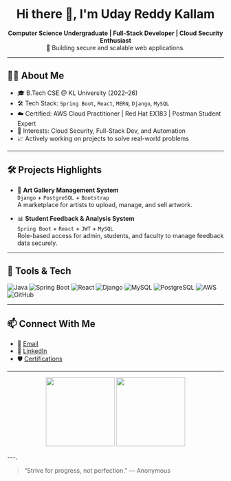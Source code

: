<h1 align="center">Hi there 👋, I'm Uday Reddy Kallam</h1>

<p align="center">
  <b>Computer Science Undergraduate | Full-Stack Developer | Cloud Security Enthusiast</b><br>
  🚀 Building secure and scalable web applications.
</p>

---

## 👨‍💻 About Me

- 🎓 B.Tech CSE @ KL University (2022–26)
- 🛠️ Tech Stack: `Spring Boot`, `React`, `MERN`, `Django`, `MySQL`
- ☁️ Certified: AWS Cloud Practitioner | Red Hat EX183 | Postman Student Expert
- 🧠 Interests: Cloud Security, Full-Stack Dev, and Automation
- 📈 Actively working on projects to solve real-world problems

---

## 🛠️ Projects Highlights

- 🎨 **Art Gallery Management System**  
  `Django` + `PostgreSQL` + `Bootstrap`  
  A marketplace for artists to upload, manage, and sell artwork.

- 📊 **Student Feedback & Analysis System**  
  `Spring Boot` + `React` + `JWT` + `MySQL`  
  Role-based access for admin, students, and faculty to manage feedback data securely.

---

## 🧰 Tools & Tech

![Java](https://img.shields.io/badge/Java-ED8B00?style=flat&logo=java&logoColor=white)
![Spring Boot](https://img.shields.io/badge/SpringBoot-6DB33F?style=flat&logo=spring-boot)
![React](https://img.shields.io/badge/React-20232A?style=flat&logo=react&logoColor=61DAFB)
![Django](https://img.shields.io/badge/Django-092E20?style=flat&logo=django)
![MySQL](https://img.shields.io/badge/MySQL-005C84?style=flat&logo=mysql)
![PostgreSQL](https://img.shields.io/badge/PostgreSQL-336791?style=flat&logo=postgresql)
![AWS](https://img.shields.io/badge/AWS-FF9900?style=flat&logo=amazon-aws)
![GitHub](https://img.shields.io/badge/GitHub-100000?style=flat&logo=github)

---

## 📫 Connect With Me

- 📧 [Email](mailto:2200031836cseh@gmail.com)
- 🔗 [LinkedIn](https://www.linkedin.com/in/uday-kallam-bb1124256/)
- 🛡 [Certifications](https://www.credly.com/users/udaykallam)

---

<p align="center">
  <img src="https://github-readme-stats.vercel.app/api?username=udaykallam&show_icons=true&theme=react" height="160"/>
  <img src="https://github-readme-stats.vercel.app/api/top-langs/?username=udaykallam&layout=compact&theme=react" height="160"/>
</p>

---.

> “Strive for progress, not perfection.” — Anonymous
